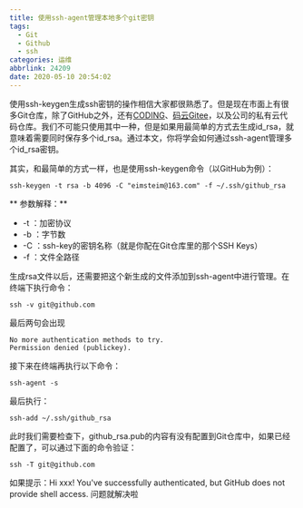 ```yaml
---
title: 使用ssh-agent管理本地多个git密钥
tags:
  - Git
  - Github
  - ssh
categories: 运维
abbrlink: 24209
date: 2020-05-10 20:54:02
---
```

使用ssh-keygen生成ssh密钥的操作相信大家都很熟悉了。但是现在市面上有很多Git仓库，除了GitHub之外，还有[CODING](http://www.coding.net)、[码云Gitee](https://gitee.com)，以及公司的私有云代码仓库。我们不可能只使用其中一种，但是如果用最简单的方式去生成id_rsa，就意味着需要同时保存多个id_rsa。通过本文，你将学会如何通过ssh-agent管理多个id_rsa密钥。
<!--more-->
其实，和最简单的方式一样，也是使用ssh-keygen命令（以GitHub为例）：
```
ssh-keygen -t rsa -b 4096 -C "eimsteim@163.com" -f ~/.ssh/github_rsa
```
** 参数解释：**
+ -t ：加密协议
+ -b ：字节数
+ -C ：ssh-key的密钥名称（就是你配在Git仓库里的那个SSH Keys）
+ -f ：文件全路径

生成rsa文件以后，还需要把这个新生成的文件添加到ssh-agent中进行管理。在终端下执行命令：
```
ssh -v git@github.com
```
最后两句会出现
```
No more authentication methods to try.  
Permission denied (publickey).
```
接下来在终端再执行以下命令：
```
ssh-agent -s
```
最后执行：
```
ssh-add ~/.ssh/github_rsa
```
此时我们需要检查下，github_rsa.pub的内容有没有配置到Git仓库中，如果已经配置了，可以通过下面的命令验证：
```
ssh -T git@github.com
```

如果提示：Hi xxx! You've successfully authenticated, but GitHub does not provide shell access. 问题就解决啦
